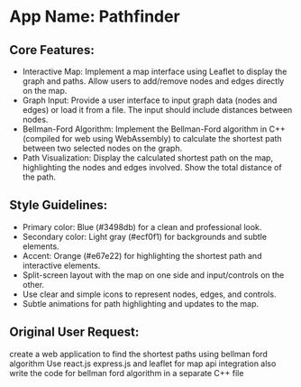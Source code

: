 # **App Name**: Pathfinder

## Core Features:

- Interactive Map: Implement a map interface using Leaflet to display the graph and paths. Allow users to add/remove nodes and edges directly on the map.
- Graph Input: Provide a user interface to input graph data (nodes and edges) or load it from a file. The input should include distances between nodes.
- Bellman-Ford Algorithm: Implement the Bellman-Ford algorithm in C++ (compiled for web using WebAssembly) to calculate the shortest path between two selected nodes on the graph.
- Path Visualization: Display the calculated shortest path on the map, highlighting the nodes and edges involved. Show the total distance of the path.

## Style Guidelines:

- Primary color: Blue (#3498db) for a clean and professional look.
- Secondary color: Light gray (#ecf0f1) for backgrounds and subtle elements.
- Accent: Orange (#e67e22) for highlighting the shortest path and interactive elements.
- Split-screen layout with the map on one side and input/controls on the other.
- Use clear and simple icons to represent nodes, edges, and controls.
- Subtle animations for path highlighting and updates to the map.

## Original User Request:
create a web application to find the shortest paths using bellman ford algorithm 
Use react.js express.js and leaflet for map api integration 
also write the code for bellman ford algorithm in a separate C++ file
  